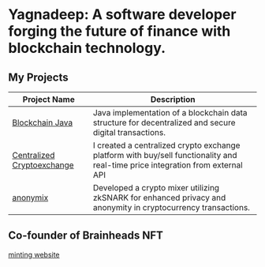 # Yagnadeep: A software developer forging the future of finance with blockchain technology.

## My Projects
| Project Name | Description |
| ------------ | ----------- |
| [Blockchain Java](https://github.com/yagnadeepxo/bitcoin-java) |  Java implementation of a blockchain data structure for decentralized and secure digital transactions. |
| [Centralized Cryptoexchange](https://github.com/yagnadeepxo/crypto_exchange) | I created a centralized crypto exchange platform with buy/sell functionality and real-time price integration from external API |
| [anonymix](https://anonymix.vercel.app) | Developed a crypto mixer utilizing zkSNARK for enhanced privacy and anonymity in cryptocurrency transactions. | 

## Co-founder of Brainheads NFT 
[minting website](https://brainheads.netlify.app)






